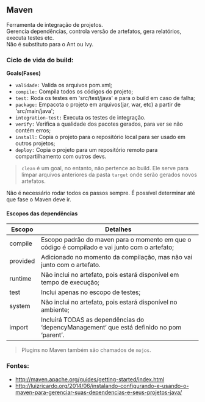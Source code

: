 ## Maven

Ferramenta de integração de projetos.  
Gerencia dependências, controla versão de artefatos, gera relatórios, executa testes etc.  
Não é substituto para o Ant ou Ivy.  


### Ciclo de vida do build:

**Goals(Fases)**  

- `validade:` Valida os arquivos pom.xml;
- `compile:` Compila todos os códigos do projeto;
- `test:` Roda os testes em 'src/test/java' e para o build em caso de falha;
- `package:` Empacota o projeto em arquivos(jar, war, etc) a partir de 'src/main/java';
- `integration-test:` Executa os testes de integração.
- `verify:` Verifica a qualidade dos pacotes gerados, para ver se não contém erros;
- `install:` Copia o projeto para o repositório local para ser usado em outros projetos;
- `deploy:` Copia o projeto para um repositório remoto para compartilhamento com outros devs.

> `clean` é um goal, no entanto, não pertence ao build. Ele serve para limpar arquivos anteriores da pasta `target` 
onde serão gerados novos artefatos.

Não é necessário rodar todos os passos sempre. É possível determinar até que fase o Maven deve ir.

#### Escopos das dependências

|Escopo|Detalhes|
|-----------|-----------|
|compile  |Escopo padrão do maven para o momento em que o código é compilado e vai junto com o artefato;  |
|provided |Adicionado no momento da compilação, mas não vai junto com o artefato. | 
|runtime  |Não inclui no artefato, pois estará disponível em tempo de execução;  |
|test     |Inclui apenas no escopo de testes;  |
|system   |Não inclui no artefato, pois estará disponível no ambiente;  |
|import   |Incluirá TODAS as dependências do ‘depencyManagement‘ que está definido no pom ‘parent’.  |


> Plugins no Maven também são chamados de `mojos`.


### Fontes:

* http://maven.apache.org/guides/getting-started/index.html
* http://luizricardo.org/2014/06/instalando-configurando-e-usando-o-maven-para-gerenciar-suas-dependencias-e-seus-projetos-java/


